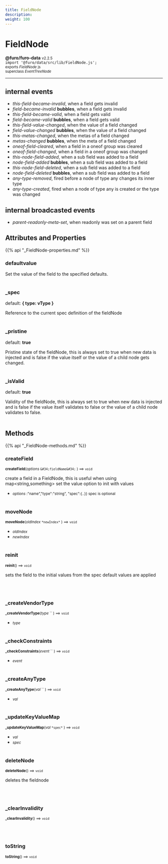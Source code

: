 ```yaml
---
title: FieldNode
description: 
weight: 100
---
```


# FieldNode

**@furo/furo-data** <small>v2.2.5</small>
<br>`import '@furo/data/src/lib/FieldNode.js';`<small>
<br>exports *FieldNode* js
<br>superclass *EventTreeNode*</small>


****


## internal events
- *this-field-became-invalid*, when a field gets invalid
- *field-became-invalid* **bubbles**, when a field gets invalid
- *this-field-became-valid*, when a field gets valid
- *field-became-valid* **bubbles**, when a field gets valid
- *this-field-value-changed*, when the value of a field changed
- *field-value-changed* **bubbles**, when the value of a field changed
- *this-metas-changed*, when the metas of a field changed
- *metas-changed* **bubbles**, when the meta of a field changed
- *oneof-field-cleared*, when a field in a oneof group was cleared
- *oneof-field-changed*, when a field in a oneof group was changed
- *this-node-field-added*, when a sub field was added to a field
- *node-field-added* **bubbles**, when a sub field was added to a field
- *this-node-field-deleted*, when a sub field was added to a field
- *node-field-deleted* **bubbles**, when a sub field was added to a field
- *any-type-removed*, fired before a node of type any changes its inner type
- *any-type-created*, fired when a node of type any is created or the type was changed


## internal broadcasted events
- *parent-readonly-meta-set*, when readonly was set on a parent field

## Attributes and Properties
{{% api "_FieldNode-properties.md" %}}
















### **defaultvalue**
</small>

Set the value of the field to the specified defaults.
<br><br>










### **_spec**
default: **{ type: vType }**</small>

Reference to the current spec definition of the fieldNode
<br><br>




### **_pristine**
default: **true**</small>

Pristine state of the fieldNode, this is always set to true when new data is injected and is false if the value itself or the value of a child node gets changed.
<br><br>

### **_isValid**
default: **true**</small>

Validity of the fieldNode, this is always set to true when new data is injected and is false if the value itself validates to false or the value of a child node validates to false.
<br><br>





## Methods
{{% api "_FieldNode-methods.md" %}}


### **createField**
<small>**createField**(*options* `&#34;fieldName&#34;` ) ⟹ `void`</small>

create a field in a FieldNode, this is useful when using map<string,something>
  set the value option to init with values

- <small>*options* :&#34;name&#34;,&#34;type&#34;:&#34;string&#34;, &#34;spec&#34;:{..}}  spec is optional</small>
<br><br>


### **moveNode**
<small>**moveNode**(*oldIndex* `` *newIndex* `` ) ⟹ `void`</small>



- <small>*oldIndex* </small>
- <small>*newIndex* </small>
<br><br>

### **reinit**
<small>**reinit**() ⟹ `void`</small>

sets the field to the initial values from the spec
default values are applied

<br><br>


### **_createVendorType**
<small>**_createVendorType**(*type* `` ) ⟹ `void`</small>



- <small>*type* </small>
<br><br>


### **_checkConstraints**
<small>**_checkConstraints**(*event* `` ) ⟹ `void`</small>



- <small>*event* </small>
<br><br>



### **_createAnyType**
<small>**_createAnyType**(*val* `` ) ⟹ `void`</small>



- <small>*val* </small>
<br><br>

### **_updateKeyValueMap**
<small>**_updateKeyValueMap**(*val* `` *spec* `` ) ⟹ `void`</small>



- <small>*val* </small>
- <small>*spec* </small>
<br><br>

### **deleteNode**
<small>**deleteNode**() ⟹ `void`</small>

deletes the fieldnode

<br><br>







### **_clearInvalidity**
<small>**_clearInvalidity**() ⟹ `void`</small>



<br><br>


### **toString**
<small>**toString**() ⟹ `void`</small>



<br><br>









